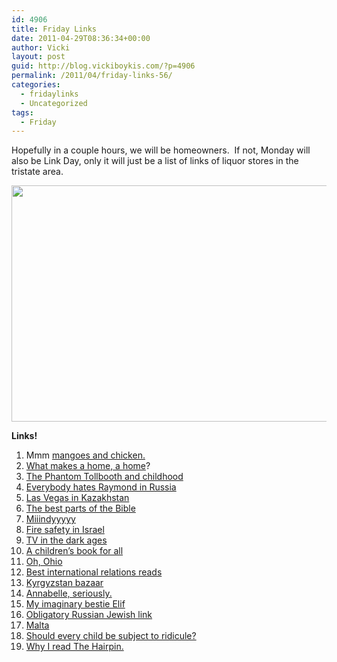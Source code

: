```yaml
---
id: 4906
title: Friday Links
date: 2011-04-29T08:36:34+00:00
author: Vicki
layout: post
guid: http://blog.vickiboykis.com/?p=4906
permalink: /2011/04/friday-links-56/
categories:
  - fridaylinks
  - Uncategorized
tags:
  - Friday
---
```

Hopefully in a couple hours, we will be homeowners.  If not, Monday will also be Link Day, only it will just be a list of links of liquor stores in the tristate area.

<p style="text-align: center;">
  <a href="http://blog.vickiboykis.com/wp-content/uploads/2011/04/Screen-shot-2011-04-29-at-8.35.23-AM.png"><img class="aligncenter size-full wp-image-4914" title="Screen shot 2011-04-29 at 8.35.23 AM" src="http://blog.vickiboykis.com/wp-content/uploads/2011/04/Screen-shot-2011-04-29-at-8.35.23-AM.png" alt="" width="534" height="378" /></a>
</p>

**Links!**

  1. Mmm <a href="http://www.rubinary.com/2011/04/27/mango-chicken-braised-in-wine/" target="_blank">mangoes and chicken.</a>
  2. <a href="http://www.apartmenttherapy.com/sf/inspiration/home-is-where-the-heart-is-what-makes-a-home-a-home-145202?utm_source=feedburner&utm_medium=feed&utm_campaign=Feed%3A+apartmenttherapy%2Fmain+%28Main%29" target="_blank">What makes a home, a home</a>?
  3. <a href="http://www.nybooks.com/blogs/nyrblog/2011/apr/21/michael-chabon-phantom-tollbooth-wonder-words/" target="_blank">The Phantom Tollbooth and childhood</a>
  4. <a href="http://articles.philly.com/2011-04-26/news/29474884_1_russian-television-russian-men-k-r-insurance" target="_blank">Everybody hates Raymond in Russia</a>
  5. <a href="http://www.eurasianet.org/node/63354" target="_blank">Las Vegas in Kazakhstan</a>
  6. <a href="http://www.reddit.com/r/politics/comments/gvz51/my_favorite_part_of_the_bible/" target="_blank">The best parts of the Bible</a>
  7. <a href="http://www.happiness-project.com/happiness_project/2011/04/its-helpful-to-remember-the-younger-version-of-me-because-it-reminds-me-to-feel-grateful-when-i-want.html" target="_blank">Miiindyyyyy</a>
  8. <a href="http://lizraelupdate.com/2011/04/18/do-israeli-kids-ever-learn-the-fire-safety-lesson/" target="_blank">Fire safety in Israel</a>
  9. <a href="http://www.rimarama.com/2011/04/what-it-was-like-to-watch-tv-in-the-dark-ages.html" target="_blank">TV in the dark ages</a>
 10. <a href="http://www.theawl.com/2011/04/heres-a-childrens-book-for-your-parent-friends" target="_blank">A children&#8217;s book for all</a>
 11. <a href="http://www.suburbansweetheart.com/2011/04/putting-oh-hey-in-ohio.html" target="_blank">Oh, Ohio</a>
 12. <a href="http://drezner.foreignpolicy.com/posts/2011/04/26/announcing_the_ir_101_contest" target="_blank">Best international relations reads</a>
 13. <a href="http://www.neweurasia.net/business-and-economics/dordoi-bazaar-in-pictures/" target="_blank">Kyrgyzstan bazaar</a>
 14. <a href="http://thehairpin.com/2011/04/calm-down-annabelle" target="_blank">Annabelle, seriously.</a>
 15. <a href="http://www.guardian.co.uk/books/2011/apr/21/elif-batuman-bestseller-life" target="_blank">My imaginary bestie Elif </a>
 16. <a href="http://www.tabletmag.com/life-and-religion/65457/trans-siberian/?utm_source=rss&utm_medium=rss&utm_campaign=trans-siberian" target="_blank">Obligatory Russian Jewish link</a>
 17. <a href="http://www.aladyinlondon.com/2011/04/malta-sightseeing-hotels-restaurants.html" target="_blank">Malta</a>
 18. <a href="http://www.bbc.co.uk/news/magazine-13140772" target="_blank">Should every child be subject to ridicule? </a>
 19. <a href="http://www.annehelenpetersen.com/?p=2263" target="_blank">Why I read The Hairpin.</a>